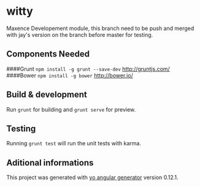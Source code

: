 # witty

Maxence Developement module, this branch need to be push and merged with jay's version on the branch before master for testing.

## Components Needed

####Grunt 
`npm install -g grunt --save-dev` http://gruntjs.com/
####Bower
`npm install -g bower` http://bower.io/


## Build & development

Run `grunt` for building and `grunt serve` for preview.

## Testing

Running `grunt test` will run the unit tests with karma.


## Aditional informations

This project was generated with [yo angular generator](https://github.com/yeoman/generator-angular)
version 0.12.1.
